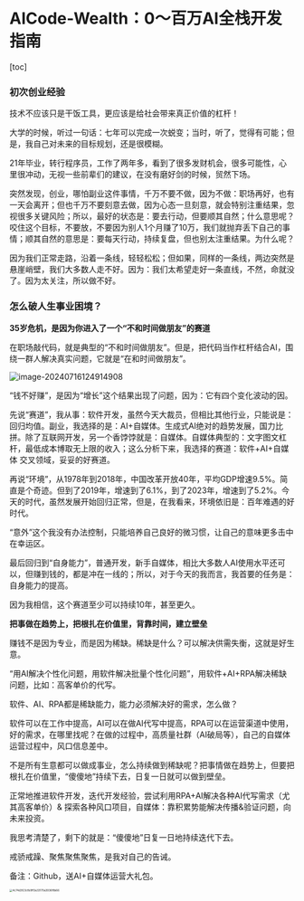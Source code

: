 # AICode-Wealth：0～百万AI全栈开发指南

[toc]





### 初次创业经验

技术不应该只是干饭工具，更应该是给社会带来真正价值的杠杆！

大学的时候，听过一句话：七年可以完成一次蜕变；当时，听了，觉得有可能；但是，我自己对未来的目标规划，还是很模糊。

21年毕业，转行程序员，工作了两年多，看到了很多发财机会，很多可能性，心里很冲动，无视一些前辈们的建议，在没有磨好剑的时候，贸然下场。

突然发现，创业，哪怕副业这件事情，千万不要不做，因为不做：职场再好，也有一天会离开；但也千万不要刻意去做，因为心态一旦刻意，就会特别注重结果，忽视很多关键风险；所以，最好的状态是：要去行动，但要顺其自然；什么意思呢？咬住这个目标，不要放，不要因为别人1个月赚了10万，我们就抛弃丢下自己的事情；顺其自然的意思是：要每天行动，持续复盘，但也别太注重结果。为什么呢？

因为我们正常走路，沿着一条线，轻轻松松；但如果，同样的一条线，两边突然是悬崖峭壁，我们大多数人走不好。因为：我们太希望走好一条直线，不然，命就没了。因为太关注，所以做不好。

### 怎么破人生事业困境？

**35岁危机，是因为你进入了一个“不和时间做朋友”的赛道**

在职场敲代码，就是典型的“不和时间做朋友”。但是，把代码当作杠杆结合AI，围绕一群人解决真实问题，它就是“在和时间做朋友”。

![image-20240716124914908](https://typora-xubang.oss-cn-hangzhou.aliyuncs.com/2024_xubang/image-20240716124914908.png?AI_make_money=VX_AI19858122061)

“钱不好赚”，是因为“增长”这个结果出现了问题，因为：它有四个变化波动的因。

先说“赛道”，我从事：软件开发，虽然今天大裁员，但相比其他行业，只能说是：回归均值。副业，我选择的是：AI+自媒体。生成式AI绝对的趋势发展，国力比拼。除了互联网开发，另一个香饽饽就是：自媒体。自媒体典型的：文字图文杠杆，最低成本博取无上限的收入；这么分析下来，我选择的赛道：软件+AI+自媒体 交叉领域，妥妥的好赛道。

再说“环境”，从1978年到2018年，中国改革开放40年，平均GDP增速9.5%。简直是个奇迹。但到了2019年，增速到了6.1%，到了2023年，增速到了5.2%。今天的时代，虽然发展开始回归正常，但是，在我看来，环境依旧是：百年难遇的好时代。

“意外”这个我没有办法控制，只能培养自己良好的微习惯，让自己的意味更多击中在幸运区。

最后回归到“自身能力”，普通开发，新手自媒体，相比大多数人AI使用水平还可以，但赚到钱的，都是冲在一线的；所以，对于今天的我而言，我首要的任务是：自身能力的提高。

因为我相信，这个赛道至少可以持续10年，甚至更久。



**把事做在趋势上，把根扎在价值里，背靠时间，建立壁垒**

赚钱不是因为专业，而是因为稀缺。稀缺是什么？可以解决供需失衡，这就是好生意。

“用AI解决个性化问题，用软件解决批量个性化问题”，用软件+AI+RPA解决稀缺问题，比如：高客单价的代写。

软件、AI、RPA都是稀缺能力，能力必须解决好的需求，怎么做？

软件可以在工作中提高，AI可以在做AI代写中提高，RPA可以在运营渠道中使用，好的需求，在哪里找呢？在做的过程中，高质量社群（AI破局等），自己的自媒体运营过程中，风口信息差中。



不是所有生意都可以做成事业，怎么持续做到稀缺呢？把事情做在趋势上，但要把根扎在价值里，“傻傻地”持续下去，日复一日就可以做到壁垒。

正常地推进软件开发，迭代开发经验，尝试利用RPA+AI解决各种AI代写需求（尤其高客单价）& 探索各种风口项目，自媒体：靠积累势能解决传播&验证问题，向未来投资。

我思考清楚了，剩下的就是：“傻傻地”日复一日地持续迭代下去。

戒骄戒躁、聚焦聚焦聚焦，是我对自己的告诫。

备注：Github，送AI+自媒体运营大礼包。

<img src="https://typora-xubang.oss-cn-hangzhou.aliyuncs.com/2024_xubang/4c74d3f23cfb9ff3a33170a3936f8b66.JPG?AI_make_money=VX_AI19858122061" alt="4c74d3f23cfb9ff3a33170a3936f8b66" style="zoom: 33%;" />













